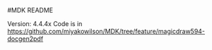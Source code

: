 #MDK README

Version: 4.4.4x 
Code is in
https://github.com/miyakowilson/MDK/tree/feature/magicdraw594-docgen2pdf

